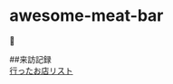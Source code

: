 # awesome-meat-bar
🍖

##来訪記録  
[行ったお店リスト](https://github.com/luca3104/awesome-meat-bar/blob/master/meatbar.yaml)
